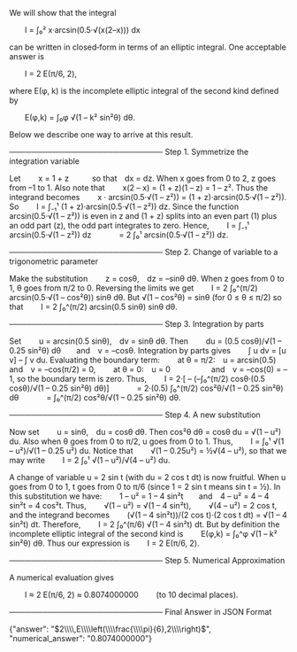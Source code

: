 We will show that the integral

  I = ∫₀² x·arcsin(0.5·√(x(2–x))) dx

can be written in closed‐form in terms of an elliptic integral. One acceptable answer is

  I = 2 E(π/6, 2),

where E(φ, k) is the incomplete elliptic integral of the second kind defined by

  E(φ,k) = ∫₀φ √(1 – k² sin²θ) dθ.

Below we describe one way to arrive at this result.

────────────────────────────
Step 1. Symmetrize the integration variable

Let
  x = 1 + z   so that dx = dz.
When x goes from 0 to 2, z goes from –1 to 1. Also note that
  x(2 – x) = (1 + z)(1 – z) = 1 – z².
Thus the integrand becomes
  x · arcsin(0.5·√(1 – z²)) = (1 + z)·arcsin(0.5·√(1 – z²)).
So
  I = ∫₋₁¹ (1 + z)·arcsin(0.5·√(1 – z²)) dz.
Since the function arcsin(0.5·√(1 – z²)) is even in z and (1 + z) splits into an even part (1) plus an odd part (z), the odd part integrates to zero. Hence,
  I = ∫₋₁¹ arcsin(0.5·√(1 – z²)) dz
    = 2 ∫₀¹ arcsin(0.5·√(1 – z²)) dz.

────────────────────────────
Step 2. Change of variable to a trigonometric parameter

Make the substitution
  z = cosθ, dz = –sinθ dθ.
When z goes from 0 to 1, θ goes from π/2 to 0. Reversing the limits we get
  I = 2 ∫₀^(π/2) arcsin(0.5·√(1 – cos²θ)) sinθ dθ.
But  √(1 – cos²θ) = sinθ (for 0 ≤ θ ≤ π/2) so that
  I = 2 ∫₀^(π/2) arcsin(0.5 sinθ) sinθ dθ.

────────────────────────────
Step 3. Integration by parts

Set
  u = arcsin(0.5 sinθ), dv = sinθ dθ.
Then
  du = (0.5 cosθ)/√(1 – 0.25 sin²θ) dθ  and v = –cosθ.
Integration by parts gives
  ∫ u dv = [u v] – ∫ v du.
Evaluating the boundary term:
  at θ = π/2: u = arcsin(0.5) and v = –cos(π/2) = 0,
  at θ = 0: u = 0      and v = –cos(0) = –1,
so the boundary term is zero. Thus,
  I = 2·[ – (–∫₀^(π/2) cosθ·(0.5 cosθ)/√(1 – 0.25 sin²θ) dθ)]
    = 2·(0.5) ∫₀^(π/2) cos²θ/√(1 – 0.25 sin²θ) dθ
    = ∫₀^(π/2) cos²θ/√(1 – 0.25 sin²θ) dθ.

────────────────────────────
Step 4. A new substitution

Now set
  u = sinθ, du = cosθ dθ.
Then cos²θ dθ = cosθ du = √(1 – u²) du. Also when θ goes from 0 to π/2, u goes from 0 to 1. Thus,
  I = ∫₀¹ √(1 – u²)/√(1 – 0.25 u²) du.
Notice that
  √(1 – 0.25u²) = ½√(4 – u²),
so that we may write
  I = 2 ∫₀¹ √(1 – u²)/√(4 – u²) du.

A change of variable u = 2 sin t (with du = 2 cos t dt) is now fruitful. When u goes from 0 to 1, t goes from 0 to π/6 (since 1 = 2 sin t means sin t = ½). In this substitution we have:
  1 – u² = 1 – 4 sin²t  and 4 – u² = 4 – 4 sin²t = 4 cos²t.
Thus,
  √(1 – u²) = √(1 – 4 sin²t),
  √(4 – u²) = 2 cos t,
and the integrand becomes
  (√(1 – 4 sin²t))/(2 cos t)·(2 cos t dt) = √(1 – 4 sin²t) dt.
Therefore,
  I = 2 ∫₀^(π/6) √(1 – 4 sin²t) dt.
But by definition the incomplete elliptic integral of the second kind is
  E(φ,k) = ∫₀^φ √(1 – k² sin²θ) dθ.
Thus our expression is
  I = 2 E(π/6, 2).

────────────────────────────
Step 5. Numerical Approximation

A numerical evaluation gives

  I ≈ 2 E(π/6, 2) ≈ 0.8074000000   (to 10 decimal places).

────────────────────────────
Final Answer in JSON Format

{"answer": "$2\\\\,E\\\\left(\\\\frac{\\\\pi}{6},2\\\\right)$", "numerical_answer": "0.8074000000"}